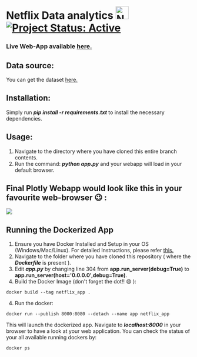 # Netflix Data analytics <a href="https://emoji.gg/emoji/3266_Netflix"><img src="https://emoji.gg/assets/emoji/3266_Netflix.png" width="35px" height="35px" alt="Netflix"></a> [![Project Status: Active](https://www.repostatus.org/badges/latest/active.svg)](https://www.repostatus.org/#active)

### Live Web-App available [here.](https://netflix-webapp.herokuapp.com/)

## Data source:
You can get the dataset [here.](https://www.kaggle.com/shivamb/netflix-shows)

## Installation:
Simply run ***pip install -r requirements.txt*** to install the necessary dependencies.

## Usage:
1. Navigate to the directory where you have cloned this entire branch contents.
2. Run the command: ***python app.py*** and your webapp will load in your default browser.

## Final Plotly Webapp would look like this in your favourite web-browser :wink: : 
<kbd>
<img src="https://user-images.githubusercontent.com/29462447/105572675-a460c580-5d7e-11eb-927d-7416ef820171.gif" data-canonical-src="https://user-images.githubusercontent.com/29462447/105572675-a460c580-5d7e-11eb-927d-7416ef820171.gif"/> 
</kbd>

## Running the Dockerized App
1. Ensure you have Docker Installed and Setup in your OS (Windows/Mac/Linux). For detailed Instructions, please refer [this.](https://docs.docker.com/engine/install/)
2. Navigate to the folder where you have cloned this repository ( where the ***Dockerfile*** is present ).
4. Edit ***app.py*** by changing line 304 from **app.run_server(debug=True)** to **app.run_server(host='0.0.0.0',debug=True)**.
5. Build the Docker Image (don't forget the dot!! :smile: ): 
```
docker build --tag netflix_app .
```
4. Run the docker:
```
docker run --publish 8000:8080 --detach --name app netflix_app
```

This will launch the dockerized app. Navigate to ***localhost:8000*** in your browser to have a look at your web application. You can check the status of your all available running dockers by:
```
docker ps
```

